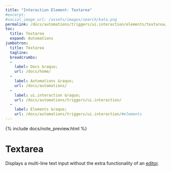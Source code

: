 ```yaml
---
title: "Interaction Element: Textarea"
#excerpt: 
#social_image_url: /assets/images/search/kata.png
permalink: /docs/automations/triggers/ui.interaction/elements/textarea/
toc:
  title: Textarea
  expand: Automations
jumbotron:
  title: Textarea
  tagline: 
  breadcrumbs:
  -
    label: Docs &raquo;
    url: /docs/home/
  -
    label: Automations &raquo;
    url: /docs/automations/
  -
    label: ui.interaction &raquo;
    url: /docs/automations/triggers/ui.interaction/
  -
    label: Elements &raquo;
    url: /docs/automations/triggers/ui.interaction/#elements
---
```


{% include docs/note_preview.html %}

# Textarea

Displays a multi-line text input without the extra functionality of an [editor](/docs/automations/triggers/ui.interaction/elements/editor/).